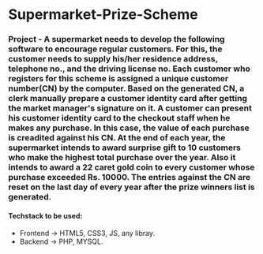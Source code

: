 # Supermarket-Prize-Scheme
### Project - A supermarket needs to develop the following software to encourage regular customers. For this, the customer needs to supply his/her residence address, telephone no., and the driving license no. Each customer who registers for this scheme is assigned a unique customer number(CN) by the computer. Based on the generated CN, a clerk manually prepare a customer identity card after getting the market manager's signature on it. A customer can present his customer identity card to the checkout staff when he makes any purchase. In this case, the value of each purchase is creadited against his CN. At the end of each year, the supermarket intends to award surprise gift to 10 customers who make the highest total purchase over the year. Also it intends to award a 22 caret gold coin to every customer whose purchase exceeded Rs. 10000. The entries against the CN are reset on the last day of every year after the prize winners list is generated.
#### Techstack to be used:
- Frontend -> HTML5, CSS3, JS, any libray.
- Backend -> PHP, MYSQL.
